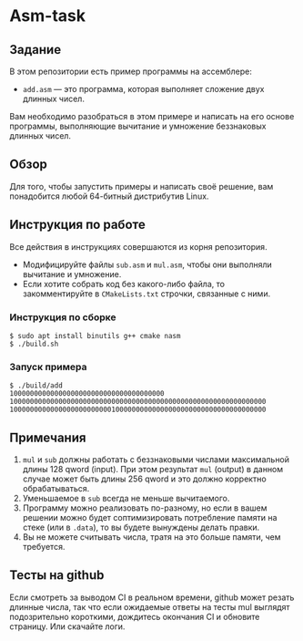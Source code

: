 # Asm-task

## Задание
В этом репозитории есть пример программы на ассемблере:
* `add.asm` — это программа, которая выполняет сложение двух длинных чисел.

Вам необходимо разобраться в этом примере и написать на его основе программы, выполняющие вычитание и умножение беззнаковых длинных чисел.

## Обзор
Для того, чтобы запустить примеры и написать своё решение, вам понадобится любой 64-битный дистрибутив Linux.

## Инструкция по работе
Все действия в инструкциях совершаются из корня репозитория.

* Модифицируйте файлы `sub.asm` и `mul.asm`, чтобы они выполняли вычитание и умножение.
* Если хотите собрать код без какого-либо файла, то закомментируйте в `CMakeLists.txt` строчки, связанные с ними.

### Инструкция по сборке
```console
$ sudo apt install binutils g++ cmake nasm
$ ./build.sh
```

### Запуск примера
```console
$ ./build/add
10000000000000000000000000000000000000
100000000000000000000000000000000000000000000000000000000000000
100000000000000000000000010000000000000000000000000000000000000
```

## Примечания
1. `mul` и `sub` должны работать с беззнаковыми числами максимальной длины 128 qword (input). При этом результат `mul` (output) в данном случае может быть длины 256 qword и это должно корректно обрабатываться.
2. Уменьшаемое в `sub` всегда не меньше вычитаемого.
3. Программу можно реализовать по-разному, но если в вашем решении можно будет соптимизировать потребление памяти на стеке (или в `.data`), то вы будете вынуждены делать правки.
4. Вы не можете считывать числа, тратя на это больше памяти, чем требуется.


## Тесты на github
Если смотреть за выводом CI в реальном времени, github может резать длинные числа, так что если ожидаемые ответы на тесты mul выглядят подозрительно короткими, дождитесь окончания CI и обновите страницу. Или скачайте логи.
